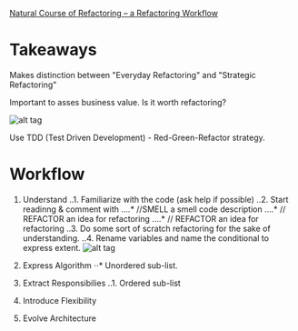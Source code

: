 [Natural Course of Refactoring – a Refactoring Workflow](http://www.infoq.com/articles/natural-course-refactoring)

# Takeaways

Makes distinction between "Everyday Refactoring" and "Strategic Refactoring"

Important to asses business value. Is it worth refactoring?

![alt tag](http://cdn.infoq.com/statics_s1_20160217-0123/resource/articles/natural-course-refactoring/en/resources/1fig2.png)

Use TDD (Test Driven Development) - Red-Green-Refactor strategy.

# Workflow
1. Understand
..1. Familiarize with the code (ask help if possible)
..2. Start readinng & comment with 
....* //SMELL a smell code description
....* // REFACTOR an idea for refactoring 
....* // REFACTOR an idea for refactoring 
..3. Do some sort of scratch refactoring for the sake of understanding.
..4. Rename variables and name the conditional to express extent. 
![alt tag](http://cdn.infoq.com/statics_s1_20160217-0123/resource/articles/natural-course-refactoring/en/resources/fig3.png)

1. Express Algorithm
⋅⋅* Unordered sub-list. 
2. Extract Responsibilies
..1. Ordered sub-list
3. Introduce Flexibility
4. Evolve Architecture

